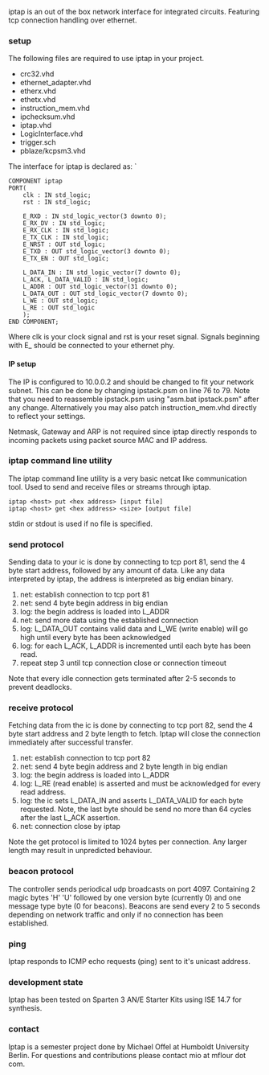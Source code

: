 iptap is an out of the box network interface for integrated circuits. Featuring tcp connection handling over ethernet.

### setup ###
The following files are required to use iptap in your project.

- crc32.vhd
- ethernet_adapter.vhd
- etherx.vhd
- ethetx.vhd
- instruction_mem.vhd
- ipchecksum.vhd
- iptap.vhd
- LogicInterface.vhd
- trigger.sch
- pblaze/kcpsm3.vhd

The interface for iptap is declared as:
`

	COMPONENT iptap
	PORT(
		clk : IN std_logic;
		rst : IN std_logic;

		E_RXD : IN std_logic_vector(3 downto 0);
		E_RX_DV : IN std_logic;
		E_RX_CLK : IN std_logic;
		E_TX_CLK : IN std_logic;
		E_NRST : OUT std_logic;
		E_TXD : OUT std_logic_vector(3 downto 0);
		E_TX_EN : OUT std_logic;

		L_DATA_IN : IN std_logic_vector(7 downto 0);
		L_ACK, L_DATA_VALID : IN std_logic;          
		L_ADDR : OUT std_logic_vector(31 downto 0);
		L_DATA_OUT : OUT std_logic_vector(7 downto 0);
		L_WE : OUT std_logic;
		L_RE : OUT std_logic
		);
	END COMPONENT;

Where clk is your clock signal and rst is your reset signal. Signals beginning with E_ should be connected to your ethernet phy.

#### IP setup ####
The IP is configured to 10.0.0.2 and should be changed to fit your network subnet. This can be done by changing ipstack.psm on line 76 to 79. Note that you need to reassemble ipstack.psm using "asm.bat ipstack.psm" after any change. Alternatively you may also patch instruction_mem.vhd directly to reflect your settings.

Netmask, Gateway and ARP is not required since iptap directly responds to incoming packets using packet source MAC and IP address.  

### iptap command line utility ###
The iptap command line utility is a very basic netcat like communication tool. Used to send and receive files or streams through iptap.

	iptap <host> put <hex address> [input file]
    iptap <host> get <hex address> <size> [output file]

stdin or stdout is used if no file is specified.

### send protocol ###
Sending data to your ic is done by connecting to tcp port 81, send the 4 byte start address, followed by any amount of data. Like any data interpreted by iptap, the address is interpreted as big endian binary.

1. net: establish connection to tcp port 81
2. net: send 4 byte begin address in big endian
3. log: the begin address is loaded into L_ADDR
3. net: send more data using the established connection
4. log: L\_DATA\_OUT contains valid data and L_WE (write enable) will go high until every byte has been acknowledged
5. log: for each L_ACK, L_ADDR is incremented until each byte has been read.
6. repeat step 3 until tcp connection close or connection timeout

Note that every idle connection gets terminated after 2-5 seconds to prevent deadlocks.

### receive protocol ###
Fetching data from the ic is done by connecting to tcp port 82, send the 4 byte start address and 2 byte length to fetch. Iptap will close the connection immediately after successful transfer.

1. net: establish connection to tcp port 82
2. net: send 4 byte begin address and 2 byte length in big endian
3. log: the begin address is loaded into L_ADDR
4. log: L_RE (read enable) is asserted and must be acknowledged for every read address.
5. log: the ic sets L\_DATA\_IN and asserts L\_DATA\_VALID for each byte requested. Note, the last byte should be send no more than 64 cycles after the last L\_ACK assertion.
6. net: connection close by iptap

Note the get protocol is limited to 1024 bytes per connection. Any larger length may result in unpredicted behaviour.

### beacon protocol ###
The controller sends periodical udp broadcasts on port 4097. Containing 2 magic bytes 'H' 'U' followed by one version byte (currently 0) and one message type byte (0 for beacons). Beacons are send every 2 to 5 seconds depending on network traffic and only if no connection has been established.

### ping ###
Iptap responds to ICMP echo requests (ping) sent to it's unicast address.

### development state ###
Iptap has been tested on Sparten 3 AN/E Starter Kits using ISE 14.7 for synthesis.

### contact ###
Iptap is a semester project done by Michael Offel at Humboldt University Berlin. For questions and contributions please contact mio at mflour dot com.